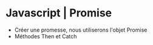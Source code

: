 # Javascript | Promise

* Créer une promesse, nous utiliserons l'objet Promise
* Méthodes Then et Catch